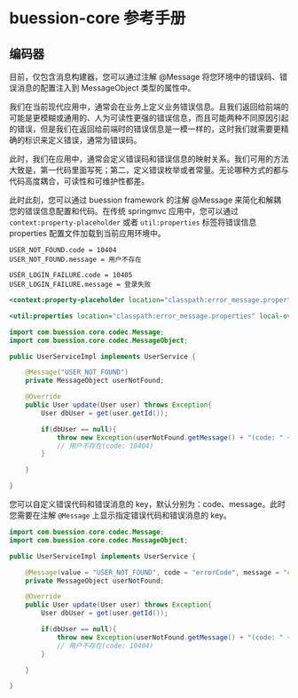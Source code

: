 # buession-core 参考手册


## 编码器


目前，仅包含消息构建器，您可以通过注解 @Message 将您环境中的错误码、错误消息的配置注入到 MessageObject 类型的属性中。


我们在当前现代应用中，通常会在业务上定义业务错误信息。且我们返回给前端的可能是更模糊或通用的、人为可读性更强的错误信息，而且可能两种不同原因引起的错误，但是我们在返回给前端时的错误信息是一模一样的，这时我们就需要更精确的标识来定义错误，通常为错误码。

此时，我们在应用中，通常会定义错误码和错误信息的映射关系。我们可用的方法大致是，第一代码里面写死；第二，定义错误枚举或者常量。无论哪种方式的都与代码高度耦合，可读性和可维护性都差。

此时此刻，您可以通过 buession framework 的注解 @Message 来简化和解耦您的错误信息配置和代码。在传统 springmvc 应用中，您可以通过 `context:property-placeholder` 或者 `util:properties` 标签将错误信息 properties 配置文件加载到当前应用环境中。

```properties
USER_NOT_FOUND.code = 10404
USER_NOT_FOUND.message = 用户不存在

USER_LOGIN_FAILURE.code = 10405
USER_LOGIN_FAILURE.message = 登录失败
```

```xml
<context:property-placeholder location="classpath:error_message.properties"/>

<util:properties location="classpath:error_message.properties" local-override="true"/>
```


```java
import com.buession.core.codec.Message;
import com.buession.core.codec.MessageObject;

public UserServiceImpl implements UserService {

	@Message("USER_NOT_FOUND")
	private MessageObject userNotFound;

	@Override
	public User update(User user) throws Exception{
		User dbUser = get(user.getId());

		if(dbUser == null){
			throw new Exception(userNotFound.getMessage() + "(code: " + userNotFound.getCode() + ")");
			// 用户不存在(code: 10404)
		}

	}

}
```


您可以自定义错误代码和错误消息的 key，默认分别为：code、message。此时您需要在注解 `@Message` 上显示指定错误代码和错误消息的 key。

```java
import com.buession.core.codec.Message;
import com.buession.core.codec.MessageObject;

public UserServiceImpl implements UserService {

	@Message(value = "USER_NOT_FOUND", code = "errorCode", message = "codeMessage")
	private MessageObject userNotFound;

	@Override
	public User update(User user) throws Exception{
		User dbUser = get(user.getId());

		if(dbUser == null){
			throw new Exception(userNotFound.getMessage() + "(code: " + userNotFound.getCode() + ")");
			// 用户不存在(code: 10404)
		}

	}

}
```